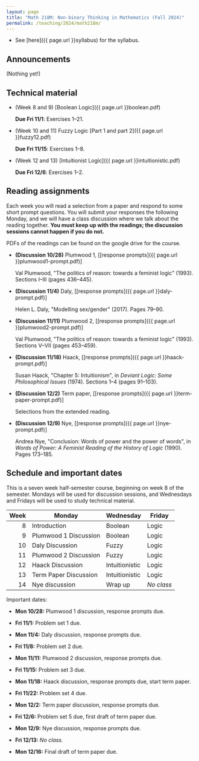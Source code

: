 ```yaml
---
layout: page
title: "Math 218M: Non-binary Thinking in Mathematics (Fall 2024)"
permalink: /teaching/2024/math218m/
---
```


* See [here]({{ page.url }}syllabus) for the syllabus.


Announcements
-------------

(Nothing yet!)

Technical material
-------

* (Week 8 and 9) [Boolean Logic]({{ page.url }}boolean.pdf)

    **Due Fri 11/1**: Exercises 1–21.

* (Week 10 and 11) Fuzzy Logic [Part 1 and part 2]({{ page.url }}fuzzy12.pdf)

    **Due Fri 11/15**: Exercises 1–8.

* (Week 12 and 13) [Intuitionist Logic]({{ page.url }}intuitionistic.pdf)

    **Due Fri 12/6**: Exercises 1–2.

Reading assignments
-------

Each week you will read a selection from a paper and respond to some short prompt questions. You will submit your responses the following Monday, and we will have a class discussion where we talk about the reading together. **You must keep up with the readings; the discussion sessions cannot happen if you do not.**

PDFs of the readings can be found on the google drive for the course.

* **(Discussion 10/28)** Plumwood 1, [[response prompts]({{ page.url }}plumwood1-prompt.pdf)]

    Val Plumwood, "The politics of reason: towards a feminist logic" (1993). Sections I–III (pages 436–445).

* **(Discussion 11/4)** Daly, [[response prompts]({{ page.url }}daly-prompt.pdf)]

    Helen L. Daly, "Modelling sex/gender" (2017). Pages 79–90.

* **(Discussion 11/11)** Plumwood 2, [[response prompts]({{ page.url }}plumwood2-prompt.pdf)]

    Val Plumwood, "The politics of reason: towards a feminist logic" (1993). Sections V–VII (pages 453–459).

* **(Discussion 11/18)** Haack, [[response prompts]({{ page.url }}haack-prompt.pdf)]

    Susan Haack, "Chapter 5: Intuitionism", in *Deviant Logic: Some Philosophical Issues* (1974). Sections 1–4 (pages 91–103).

* **(Discussion 12/2)** Term paper, [[response prompts]({{ page.url }}term-paper-prompt.pdf)]

    Selections from the extended reading.

* **(Discussion 12/9)** Nye, [[response prompts]({{ page.url }}nye-prompt.pdf)]

    Andrea Nye, "Conclusion: Words of power and the power of words", in *Words of Power: A Feminist Reading of the History of Logic* (1990). Pages 173–185.

Schedule and important dates
--------

This is a seven week half-semester course, beginning on week 8 of the semester. Mondays will be used for discussion sessions, and Wednesdays and Fridays will be used to study technical material.

| Week | Monday | Wednesday | Friday |
|-----:|--------|-----------|--------|
| 8 | Introduction | Boolean | Logic |
| 9 | Plumwood 1 Discussion | Boolean | Logic |
|10 | Daly Discussion | Fuzzy | Logic |
|11 | Plumwood 2 Discussion | Fuzzy | Logic |
|12 | Haack Discussion | Intuitionistic | Logic |
|13 | Term Paper Discussion | Intuitionistic | Logic |
|14 | Nye discussion | Wrap up | *No class* |

Important dates:

* **Mon 10/28:** Plumwood 1 discussion, response prompts due.

* **Fri 11/1:** Problem set 1 due.

* **Mon 11/4:** Daly discussion, response prompts due.

* **Fri 11/8:** Problem set 2 due.

* **Mon 11/11:** Plumwood 2 discussion, response prompts due.

* **Fri 11/15:** Problem set 3 due.

* **Mon 11/18:** Haack discussion, response prompts due, start term paper.

* **Fri 11/22:** Problem set 4 due.

* **Mon 12/2:** Term paper discussion, response prompts due.

* **Fri 12/6:** Problem set 5 due, first draft of term paper due.

* **Mon 12/9:** Nye discussion, response prompts due.

* **Fri 12/13:** *No class.*

* **Mon 12/16:** Final draft of term paper due.
